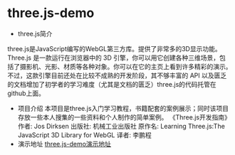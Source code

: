 # three.js-demo

 - three.js简介

three.js是JavaScript编写的WebGL第三方库。提供了非常多的3D显示功能。
Three.js 是一款运行在浏览器中的 3D 引擎，你可以用它创建各种三维场景，包括了摄影机、光影、材质等各种对象。你可以在它的主页上看到许多精彩的演示。不过，这款引擎目前还处在比较不成熟的开发阶段，其不够丰富的 API 以及匮乏的文档增加了初学者的学习难度（尤其是文档的匮乏）three.js的代码托管在github上面。

 - 项目介绍
 本项目是three.js入门学习教程，书籍配套的案例展示；同时该项目存放一些本人搜集的一些资料和个人制作的简单案例。
 《Three.js开发指南》
 作者: Jos Dirksen 
出版社: 机械工业出版社
原作名: Learning Three.js:The JavaScript 3D Library for WebGL
译者: 李鹏程 
 - 演示地址
 [three.js-demo演示地址](http://47.96.101.254/three-js/)